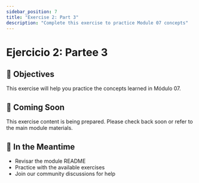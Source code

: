 ```yaml
---
sidebar_position: 7
title: "Exercise 2: Part 3"
description: "Complete this exercise to practice Module 07 concepts"
---
```


# Ejercicio 2: Partee 3

## 🎯 Objectives

This exercise will help you practice the concepts learned in Módulo 07.

## 📝 Coming Soon

This exercise content is being prepared. Please check back soon or refer to the main module materials.

## 🚀 In the Meantime

- Revisar the module README
- Practice with the available exercises
- Join our community discussions for help
